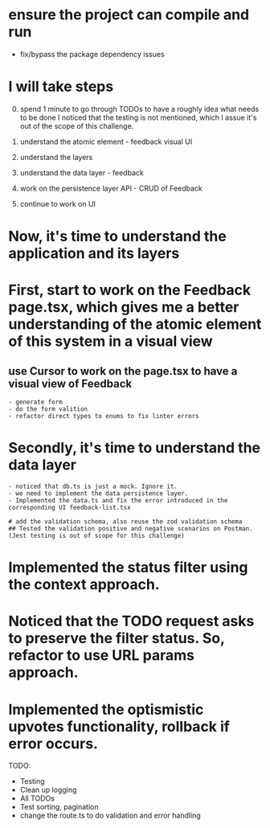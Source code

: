 # ensure the project can compile and run

- fix/bypass the package dependency issues

# I will take steps

0. spend 1 minute to go through TODOs to have a roughly idea what needs to be done
   I noticed that the testing is not mentioned, which I assue it's out of the scope of this challenge.

1. understand the atomic element - feedback visual UI
2. understand the layers
3. understand the data layer - feedback
4. work on the persistence layer API - CRUD of Feedback
5. continue to work on UI

# Now, it's time to understand the application and its layers

# First, start to work on the Feedback page.tsx, which gives me a better understanding of the atomic element of this system in a visual view

## use Cursor to work on the page.tsx to have a visual view of Feedback

    - generate form
    - do the form valition
    - refactor direct types to enums to fix linter errors

# Secondly, it's time to understand the data layer

    - noticed that db.ts is just a mock. Ignore it.
    - we need to implement the data persistence layer.
    - Implemented the data.ts and fix the error introduced in the corresponding UI feedback-list.tsx

    # add the validation schema, also reuse the zod validation schema
    ## Tested the validation positive and negative scenarios on Postman. (Jest testing is out of scope for this challenge)

# Implemented the status filter using the context approach.

# Noticed that the TODO request asks to preserve the filter status. So, refactor to use URL params approach.

# Implemented the optismistic upvotes functionality, rollback if error occurs.

TODO:

- Testing
- Clean up logging
- All TODOs
- Test sorting, pagination
- change the route.ts to do validation and error handling
